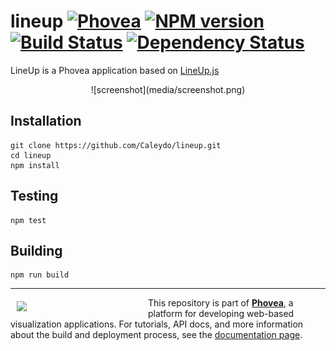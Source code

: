 lineup [![Phovea][phovea-image]][phovea-url] [![NPM version][npm-image]][npm-url] [![Build Status][travis-image]][travis-url] [![Dependency Status][daviddm-image]][daviddm-url]
=====================

LineUp is a Phovea application based on [LineUp.js](http://github.com/Caleydo/lineup.js)

<center>
![screenshot](media/screenshot.png)
</center>

Installation
------------

```
git clone https://github.com/Caleydo/lineup.git
cd lineup
npm install
```

Testing
-------

```
npm test
```

Building
--------

```
npm run build
```



***

<a href="https://caleydo.org"><img src="http://caleydo.org/assets/images/logos/caleydo.svg" align="left" width="200px" hspace="10" vspace="6"></a>
This repository is part of **[Phovea](http://phovea.caleydo.org/)**, a platform for developing web-based visualization applications. For tutorials, API docs, and more information about the build and deployment process, see the [documentation page](http://phovea.caleydo.org).


[phovea-image]: https://img.shields.io/badge/Phovea-Application-1BA64E.svg
[phovea-url]: https://phovea.caleydo.org
[npm-image]: https://badge.fury.io/js/lineup.svg
[npm-url]: https://npmjs.org/package/lineup
[travis-image]: https://travis-ci.org/Caleydo/lineup.svg?branch=master
[travis-url]: https://travis-ci.org/Caleydo/lineup
[daviddm-image]: https://david-dm.org/Caleydo/lineup/status.svg
[daviddm-url]: https://david-dm.org/Caleydo/lineup
